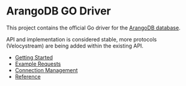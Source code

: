 # ArangoDB GO Driver

This project contains the official Go driver for the [ArangoDB database](https://arangodb.com).

API and implementation is considered stable, more protocols (Velocystream) are being added within the existing API.

- [Getting Started](GettingStarted/README.md)
- [Example Requests](ExampleRequests/README.md)
- [Connection Management](ConnectionManagement/README.md)
- [Reference](https://godoc.org/github.com/arangodb/go-driver)
